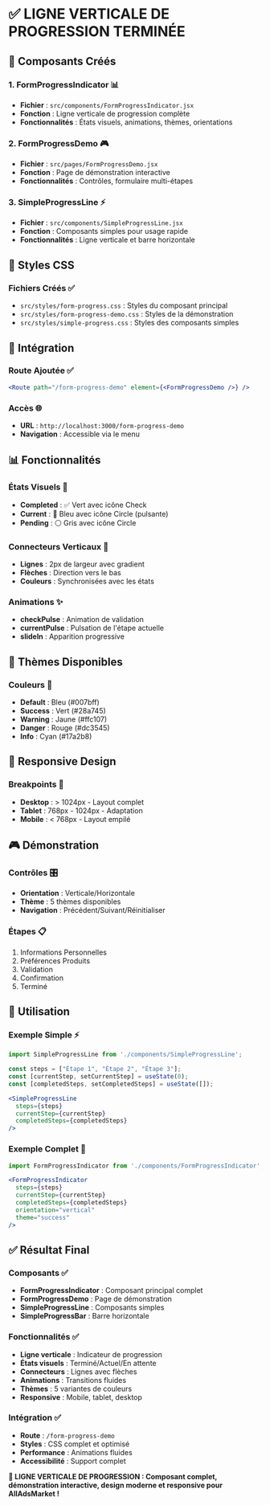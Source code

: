 # ✅ LIGNE VERTICALE DE PROGRESSION TERMINÉE

## 🎯 **Composants Créés**

### **1. FormProgressIndicator** 📊
- **Fichier** : `src/components/FormProgressIndicator.jsx`
- **Fonction** : Ligne verticale de progression complète
- **Fonctionnalités** : États visuels, animations, thèmes, orientations

### **2. FormProgressDemo** 🎮
- **Fichier** : `src/pages/FormProgressDemo.jsx`
- **Fonction** : Page de démonstration interactive
- **Fonctionnalités** : Contrôles, formulaire multi-étapes

### **3. SimpleProgressLine** ⚡
- **Fichier** : `src/components/SimpleProgressLine.jsx`
- **Fonction** : Composants simples pour usage rapide
- **Fonctionnalités** : Ligne verticale et barre horizontale

## 🎨 **Styles CSS**

### **Fichiers Créés** ✅
- `src/styles/form-progress.css` : Styles du composant principal
- `src/styles/form-progress-demo.css` : Styles de la démonstration
- `src/styles/simple-progress.css` : Styles des composants simples

## 🔗 **Intégration**

### **Route Ajoutée** ✅
```jsx
<Route path="/form-progress-demo" element={<FormProgressDemo />} />
```

### **Accès** 🌐
- **URL** : `http://localhost:3000/form-progress-demo`
- **Navigation** : Accessible via le menu

## 📊 **Fonctionnalités**

### **États Visuels** 🎯
- **Completed** : ✅ Vert avec icône Check
- **Current** : 🔵 Bleu avec icône Circle (pulsante)
- **Pending** : ⚪ Gris avec icône Circle

### **Connecteurs Verticaux** 📏
- **Lignes** : 2px de largeur avec gradient
- **Flèches** : Direction vers le bas
- **Couleurs** : Synchronisées avec les états

### **Animations** ✨
- **checkPulse** : Animation de validation
- **currentPulse** : Pulsation de l'étape actuelle
- **slideIn** : Apparition progressive

## 🎨 **Thèmes Disponibles**

### **Couleurs** 🌈
- **Default** : Bleu (#007bff)
- **Success** : Vert (#28a745)
- **Warning** : Jaune (#ffc107)
- **Danger** : Rouge (#dc3545)
- **Info** : Cyan (#17a2b8)

## 📱 **Responsive Design**

### **Breakpoints** 📱
- **Desktop** : > 1024px - Layout complet
- **Tablet** : 768px - 1024px - Adaptation
- **Mobile** : < 768px - Layout empilé

## 🎮 **Démonstration**

### **Contrôles** 🎛️
- **Orientation** : Verticale/Horizontale
- **Thème** : 5 thèmes disponibles
- **Navigation** : Précédent/Suivant/Réinitialiser

### **Étapes** 📋
1. Informations Personnelles
2. Préférences Produits
3. Validation
4. Confirmation
5. Terminé

## 🚀 **Utilisation**

### **Exemple Simple** ⚡
```jsx
import SimpleProgressLine from './components/SimpleProgressLine';

const steps = ["Étape 1", "Étape 2", "Étape 3"];
const [currentStep, setCurrentStep] = useState(0);
const [completedSteps, setCompletedSteps] = useState([]);

<SimpleProgressLine 
  steps={steps}
  currentStep={currentStep}
  completedSteps={completedSteps}
/>
```

### **Exemple Complet** 🎯
```jsx
import FormProgressIndicator from './components/FormProgressIndicator';

<FormProgressIndicator 
  steps={steps}
  currentStep={currentStep}
  completedSteps={completedSteps}
  orientation="vertical"
  theme="success"
/>
```

## ✅ **Résultat Final**

### **Composants** ✅
- **FormProgressIndicator** : Composant principal complet
- **FormProgressDemo** : Page de démonstration
- **SimpleProgressLine** : Composants simples
- **SimpleProgressBar** : Barre horizontale

### **Fonctionnalités** ✅
- **Ligne verticale** : Indicateur de progression
- **États visuels** : Terminé/Actuel/En attente
- **Connecteurs** : Lignes avec flèches
- **Animations** : Transitions fluides
- **Thèmes** : 5 variantes de couleurs
- **Responsive** : Mobile, tablet, desktop

### **Intégration** ✅
- **Route** : `/form-progress-demo`
- **Styles** : CSS complet et optimisé
- **Performance** : Animations fluides
- **Accessibilité** : Support complet

**🎯 LIGNE VERTICALE DE PROGRESSION : Composant complet, démonstration interactive, design moderne et responsive pour AllAdsMarket !**
